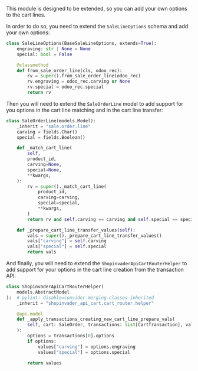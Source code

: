 This module is designed to be extended, so you can add your own options to the cart
lines.

In order to do so, you need to extend the `SaleLineOptions` schema and add your own
options:

```python
class SaleLineOptions(BaseSaleLineOptions, extends=True):
    engraving: str | None = None
    special: bool = False

    @classmethod
    def from_sale_order_line(cls, odoo_rec):
        rv = super().from_sale_order_line(odoo_rec)
        rv.engraving = odoo_rec.carving or None
        rv.special = odoo_rec.special
        return rv
```

Then you will need to extend the `SaleOrderLine` model to add support for you options in
the cart line matching and in the cart line transfer:

```python
class SaleOrderLine(models.Model):
    _inherit = "sale.order.line"
    carving = fields.Char()
    special = fields.Boolean()

    def _match_cart_line(
        self,
        product_id,
        carving=None,
        special=None,
        **kwargs,
    ):
        rv = super()._match_cart_line(
            product_id,
            carving=carving,
            special=special,
            **kwargs,
        )
        return rv and self.carving == carving and self.special == special

    def _prepare_cart_line_transfer_values(self):
        vals = super()._prepare_cart_line_transfer_values()
        vals["carving"] = self.carving
        vals["special"] = self.special
        return vals
```

And finally, you will need to extend the `ShopinvaderApiCartRouterHelper` to add support
for your options in the cart line creation from the transaction API:

```python
class ShopinvaderApiCartRouterHelper(
    models.AbstractModel
):  # pylint: disable=consider-merging-classes-inherited
    _inherit = "shopinvader_api_cart.cart_router.helper"

    @api.model
    def _apply_transactions_creating_new_cart_line_prepare_vals(
        self, cart: SaleOrder, transactions: list[CartTransaction], values: dict
    ):
        options = transactions[0].options
        if options:
            values["carving"] = options.engraving
            values["special"] = options.special

        return values
```
